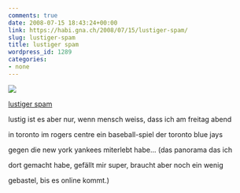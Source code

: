```yaml
---
comments: true
date: 2008-07-15 18:43:24+00:00
link: https://habi.gna.ch/2008/07/15/lustiger-spam/
slug: lustiger-spam
title: lustiger spam
wordpress_id: 1289
categories:
- none
---
```



 [![](https://static.flickr.com/3226/2672157420_00f1e47cac_m.jpg)](https://www.flickr.com/photos/habi/2672157420/)
   

 
  [lustiger spam](https://www.flickr.com/photos/habi/2672157420/)
    

 



lustig ist es aber nur, wenn mensch weiss, dass ich am freitag abend  

in toronto im rogers centre ein baseball-spiel der toronto blue jays  

gegen die new york yankees miterlebt habe... (das panorama das ich  

dort gemacht habe, gefällt mir super, braucht aber noch ein wenig  

gebastel, bis es online kommt.)
  

